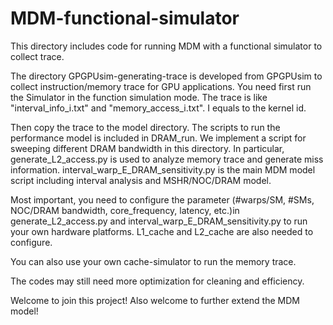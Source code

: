 # MDM-functional-simulator

This directory includes code for running MDM with a functional simulator to collect trace. 

The directory GPGPUsim-generating-trace is developed from GPGPUsim to collect instruction/memory trace for GPU applications.
You need first run the Simulator in the function simulation mode. The trace is like "interval_info_i.txt" and "memory_access_i.txt". I equals to the kernel id.

Then copy the trace to the model directory.
The scripts to run the performance model is included in DRAM_run. We implement a script for sweeping different DRAM bandwidth in this directory.
In particular, generate_L2_access.py is used to analyze memory trace and generate miss information.
interval_warp_E_DRAM_sensitivity.py is the main MDM model script including interval analysis and MSHR/NOC/DRAM model.

Most important, you need to configure the parameter (#warps/SM, #SMs, NOC/DRAM bandwidth, core_frequency, latency, etc.)in generate_L2_access.py and interval_warp_E_DRAM_sensitivity.py to run your own hardware platforms. L1_cache and L2_cache are also needed to configure.

You can also use your own cache-simulator to run the memory trace.

The codes may still need more optimization for cleaning and efficiency. 

Welcome to join this project!
Also welcome to further extend the MDM model!
